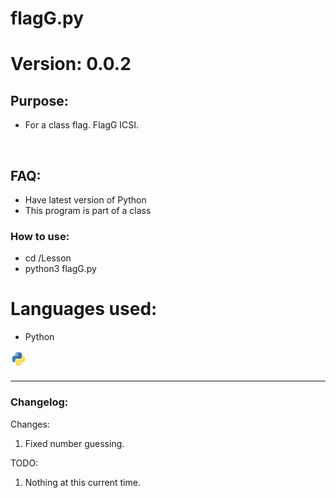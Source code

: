 # flagG.py
# Version: 0.0.2

## Purpose:

- For a class flag. FlagG ICSI.
<br />

## FAQ:
- Have latest version of Python
- This program is part of a class

### How to use:
- cd /Lesson
- python3 flagG.py

# Languages used:
- Python
<img align="left" alt="Python" width="26px" src="https://raw.githubusercontent.com/devicons/devicon/master/icons/python/python-original.svg" style="padding-right:10px;" />

<br />
<br />

---

### Changelog:
Changes:
1. Fixed number guessing.

TODO:
1. Nothing at this current time.